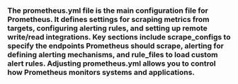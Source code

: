 ### The prometheus.yml file is the main configuration file for Prometheus. It defines settings for scraping metrics from targets, configuring alerting rules, and setting up remote write/read integrations. Key sections include scrape_configs to specify the endpoints Prometheus should scrape, alerting for defining alerting mechanisms, and rule_files to load custom alert rules. Adjusting prometheus.yml allows you to control how Prometheus monitors systems and applications.
